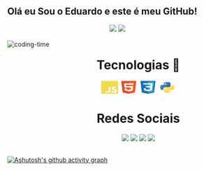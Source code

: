 ## Olá eu Sou o Eduardo e este é meu GitHub!

<div align="center">  
  <img  height="195em" src=https://github-readme-stats.vercel.app/api?username=eduardosichelero&show_icons=true&theme=chartreuse-dark&count_private=true/>
  <img  height="195em" src="https://github-readme-stats.vercel.app/api/top-langs/?username=eduardosichelero&layout=compact&langs_count=16&theme=chartreuse-dark"/>
</div>


<div  align="center"> 
  <div style="display: inline_block"><br>
    <img align="left" height="250" alt="coding-time" src="code.gif">
    <h1 align="center">Tecnologias 📱</h1>
    <img align="center" alt="Eduardo-Js" height="30" width="40" src="https://raw.githubusercontent.com/devicons/devicon/master/icons/javascript/javascript-plain.svg">
    <img align="center" alt="Eduardo-HTML" height="30" width="40" src="https://raw.githubusercontent.com/devicons/devicon/master/icons/html5/html5-original.svg">
    <img align="center" alt="Eduardo-CSS" height="30" width="40" src="https://raw.githubusercontent.com/devicons/devicon/master/icons/css3/css3-original.svg">
    <img align="center" alt="Eduardo-Python" height="30" width="40" src="https://raw.githubusercontent.com/devicons/devicon/master/icons/python/python-original.svg">
   </div>
    
  
  <h1 align="center">Redes Sociais</h1>
    <a href = "mailto:eduardoddssichelero@gmail.com"><img src="https://img.shields.io/badge/Gmail-D14836?style=for-the-badge&logo=gmail&logoColor=white" target="_blank"></a>
    <a href="https://t.me/EduardoSichelero" target="_blank"><img src="https://img.shields.io/badge/Telegram-2CA5E0?style=for-the-badge&logo=telegram&logoColor=white" target="_blank"></a>
    <a href="https://www.instagram.com/hts.dudu/" target="_blank"><img src="https://img.shields.io/badge/-Instagram-%23E4405F?style=for-the-badge&logo=instagram&logoColor=white" target="_blank"></a> 
    <a href="https://www.linkedin.com/in/eduardo-sichelero/" target="_blank"><img src="https://img.shields.io/badge/-LinkedIn-%230077B5?style=for-the-badge&logo=linkedin&logoColor=white" target="_blank"></a>
</div>
<br>

[![Ashutosh's github activity graph](https://github-readme-activity-graph.vercel.app/graph?username=eduardosichelero&bg_color=000000&color=00ff40&line=00ff00&point=ffffff&area=true&hide_border=true)](https://github.com/ashutosh00710/github-readme-activity-graph)

